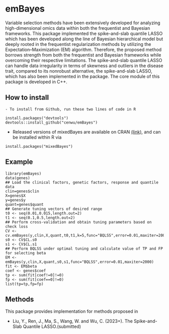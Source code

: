 
<!-- README.md is generated from README.Rmd. Please edit that file -->

# emBayes

Variable selection methods have been extensively developed for analyzing high-dimensional omics data within both the frequentist and Bayesian frameworks. This package implemented the spike-and-slab quantile LASSO which has been developed along the line of Bayesian hierarchical model but deeply rooted in the frequentist regularization methods by utilizing the Expectation–Maximization (EM) algorithm. Therefore, the proposed method borrows strength from both the frequentist and Bayesian frameworks while overcoming their respective limitations. The spike-and-slab quantile LASSO can handle data irregularity in terms of skewness and outliers in the disease trait, compared to its nonrobust alternative, the spike-and-slab LASSO, which has also been implemented in the package. The core module of this package is developed in C++. 

## How to install

    - To install from Github, run these two lines of code in R

<!-- end list -->

    install.packages("devtools")
    devtools::install_github("cenwu/emBayes")

  - Released versions of mixedBayes are available on CRAN
    [(link)](https://cran.r-project.org/package=emBayes), and can be
    installed within R via

<!-- end list -->

    install.packages("mixedBayes")

## Example

    library(emBayes)
    data(genes)
    ## Load the clinical factors, genetic factors, response and quantile data
    clin=genes$clin
    X=genes$X
    y=genes$y
    quant=genes$quant
    ## Generate tuning vectors of desired range
    t0 <- seq(0.01,0.015,length.out=2)
    t1 <- seq(0.1,0.5,length.out=2)
    ## Perform cross-validation and obtain tuning parameters based on check loss
    CV <- cv.emBayes(y,clin,X,quant,t0,t1,k=5,func="BQLSS",error=0.01,maxiter=2000)
    s0 <- CV$CL.s0
    s1 <- CV$CL.s1
    ## Perform BQLSS under optimal tuning and calculate value of TP and FP for selecting beta
    EM <- emBayes(y,clin,X,quant,s0,s1,func="BQLSS",error=0.01,maxiter=2000)
    fit <- EM$beta
    coef <- genes$coef
    tp <- sum(fit[coef!=0]!=0)
    fp <- sum(fit[coef==0]!=0)
    list(tp=tp,fp=fp)



## Methods

This package provides implementation for methods proposed in

   - Liu, Y., Ren, J., Ma, S., Wang, W. and Wu, C. (2023+). The Spike-and-Slab Quantile LASSO.(submitted)

